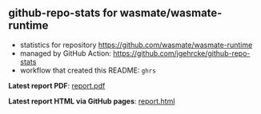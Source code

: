 ## github-repo-stats for wasmate/wasmate-runtime

- statistics for repository https://github.com/wasmate/wasmate-runtime
- managed by GitHub Action: https://github.com/jgehrcke/github-repo-stats
- workflow that created this README: `ghrs`

**Latest report PDF**: [report.pdf](https://github.com/gitsrc/icefirelabs-status/raw/github-repo-stats/wasmate/wasmate-runtime/latest-report/report.pdf)


**Latest report HTML via GitHub pages**: [report.html](https://gitsrc.github.io/icefiredb-status/wasmate/wasmate-runtime/latest-report/report.html)
